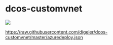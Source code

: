 # dcos-customvnet
<a href="https://portal.azure.com/#create/Microsoft.Template/uri/https%3A%2F%2Fraw.githubusercontent.com%2Fdigeler%2Fdcos-customvnet%2Fmaster%2Fazuredeploy.json.json" target="_blank">
    <img src="http://azuredeploy.net/deploybutton.png"/>
</a>


https://raw.githubusercontent.com/digeler/dcos-customvnet/master/azuredeploy.json
